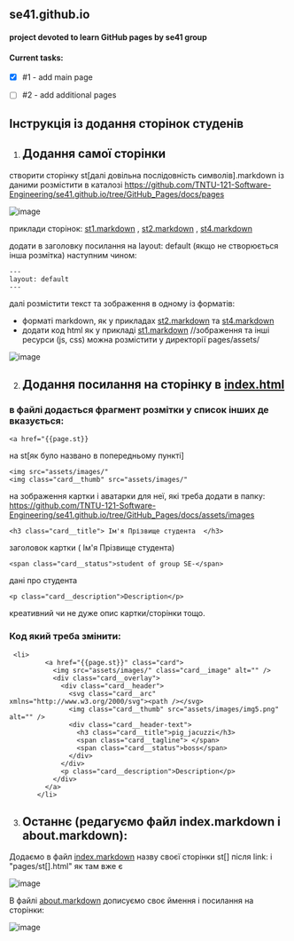 ## se41.github.io

#### project devoted to learn GitHub pages by se41 group
#### Current tasks:
- [x] #1 - add main page
- [ ] #2 - add additional pages


## Інструкція із додання сторінок студенів
1. ## Додання самої сторінки
створити сторінку st[далі довільна послідовність символів].markdown із даними розмістити в каталозі https://github.com/TNTU-121-Software-Engineering/se41.github.io/tree/GitHub_Pages/docs/pages

![image](https://user-images.githubusercontent.com/65286819/204229051-943dd6c9-df6b-4b6c-aa23-b951cc43fa08.png)


приклади сторінок: [st1.markdown](https://github.com/TNTU-121-Software-Engineering/se41.github.io/blob/GitHub_Pages/docs/pages/st1.markdown) , [st2.markdown](https://github.com/TNTU-121-Software-Engineering/se41.github.io/blob/GitHub_Pages/docs/pages/st2.markdown) , [st4.markdown](https://github.com/TNTU-121-Software-Engineering/se41.github.io/blob/GitHub_Pages/docs/pages/st4.markdown) 

додати в заголовку посилання на layout: default (якщо не створюється інша розмітка) наступним чином:
```
---
layout: default
---
```

далі розмістити текст та зображення в одному із форматів:
  + форматі markdown, як у прикладах [st2.markdown](https://github.com/TNTU-121-Software-Engineering/se41.github.io/blob/GitHub_Pages/docs/pages/st2.markdown) та [st4.markdown](https://github.com/TNTU-121-Software-Engineering/se41.github.io/blob/GitHub_Pages/docs/pages/st4.markdown)
  + додати код html як у прикладі [st1.markdown](https://github.com/TNTU-121-Software-Engineering/se41.github.io/blob/GitHub_Pages/docs/pages/st1.markdown) //зображення та інші ресурси (js, css) можна розмістити у директорії pages/assets/
 
![image](https://user-images.githubusercontent.com/65286819/204229934-24d031c8-7179-4e99-be83-880a1f76d626.png)

2. ## Додання посилання на сторінку в [index.html ](https://github.com/TNTU-121-Software-Engineering/se41.github.io/blob/GitHub_Pages/docs/_includes/index.html)
  
 ### в файлі додається фрагмент розмітки у список інших де вказується:
```
<a href="{{page.st}} 
```
на st[як було названо в попередньому пункті]

```
<img src="assets/images/" 
<img class="card__thumb" src="assets/images/"
```
на зображення картки і аватарки для неї, які треба додати в папку: https://github.com/TNTU-121-Software-Engineering/se41.github.io/tree/GitHub_Pages/docs/assets/images
```
<h3 class="card__title"> Ім'я Прізвище студента  </h3> 
```
заголовок картки ( Ім'я Прізвище студента) 
```
<span class="card__status">student of group SE-</span> 
``` 
дані про студента
```
<p class="card__description">Description</p>
```
креативний чи не дуже опис картки/сторінки тощо.

### Код який треба змінити:

 ``` 
  <li>
          <a href="{{page.st}}" class="card">
            <img src="assets/images/" class="card__image" alt="" />
            <div class="card__overlay">
              <div class="card__header">
                <svg class="card__arc" xmlns="http://www.w3.org/2000/svg"><path /></svg>                     
                <img class="card__thumb" src="assets/images/img5.png" alt="" />
                <div class="card__header-text">
                  <h3 class="card__title">pig_jacuzzi</h3>
                  <span class="card__tagline"> </span>            
                  <span class="card__status">boss</span>
                </div>
              </div>
              <p class="card__description">Description</p>
            </div>
          </a>
        </li> 
 ```
 
3. ## Останнє  (редагуємо файл index.markdown i about.markdown):

Додаємо в файл [index.markdown](https://github.com/TNTU-121-Software-Engineering/se41.github.io/blob/GitHub_Pages/docs/index.markdown) назву своєї сторінки st[] після link:
i "pages/st[].html" як там вже є

 ![image](https://user-images.githubusercontent.com/65286819/204227106-01c4c1c6-a56f-4e90-81b2-94633f7dffb8.png)


В файлі [about.markdown](https://github.com/TNTU-121-Software-Engineering/se41.github.io/blob/GitHub_Pages/docs/about.markdown) дописуємо своє ймення і посилання на сторінки:

![image](https://user-images.githubusercontent.com/65286819/204240375-6d9dc5b2-3320-4b90-b842-0c27b30dd966.png)





